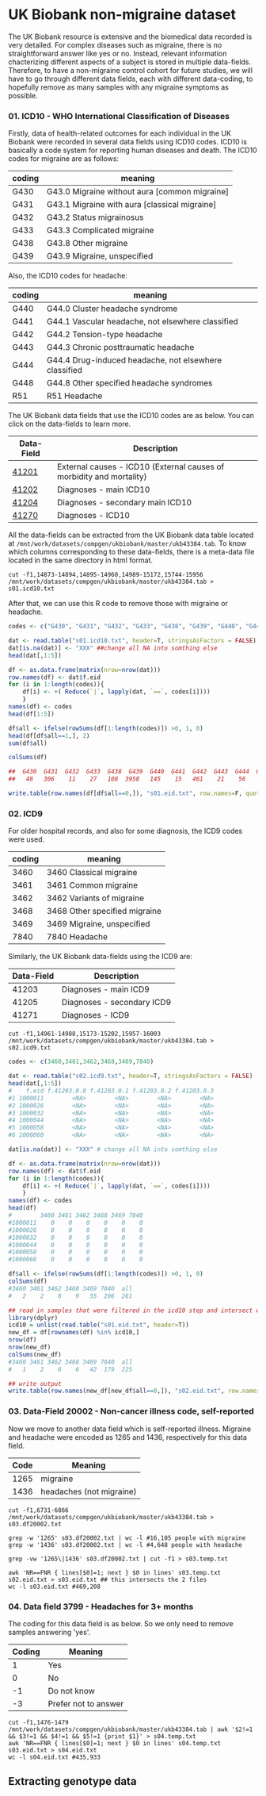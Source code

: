 # UK Biobank non-migraine dataset 

The UK Biobank resource is extensive and the biomedical data recorded is very detailed. For complex diseases such as migraine, there is no straightforward answer like yes or no. Instead, relevant information chacterizing different aspects of a subject is stored in multiple data-fields. Therefore, to have a non-migraine control cohort for future studies, we will have to go through different data fields, each with different data-coding, to hopefully remove as many samples with any migraine symptoms as possible.


### 01. ICD10 - WHO International Classification of Diseases
Firstly, data of health-related outcomes for each individual in the UK Biobank were recorded in several data fields using ICD10 codes. ICD10 is basically a code system for reporting human diseases and death. The ICD10 codes for migraine are as follows: 

| coding| meaning |
|-------|----------------|
| G430	| G43.0 Migraine without aura [common migraine] |
| G431	| G43.1 Migraine with aura [classical migraine] |
| G432	| G43.2 Status migrainosus |
| G433	| G43.3 Complicated migraine |
| G438	| G43.8 Other migraine |
| G439	| G43.9 Migraine, unspecified |

Also, the ICD10 codes for headache:

| coding| meaning |
|-------|----------------|
| G440	| G44.0 Cluster headache syndrome |
| G441	| G44.1 Vascular headache, not elsewhere classified |
| G442	| G44.2 Tension-type headache |
| G443	| G44.3 Chronic posttraumatic headache |
| G444	| G44.4 Drug-induced headache, not elsewhere classified |
| G448	| G44.8 Other specified headache syndromes |
| R51	  | R51 Headache

The UK Biobank data fields that use the ICD10 codes are as below. You can click on the data-fields to learn more. 

| Data-Field | Description | 
| ---------- | ----------- |
| [41201](https://biobank.ndph.ox.ac.uk/ukb/field.cgi?id=41201)   | External causes - ICD10 (External causes of morbidity and mortality) | 
| [41202](https://biobank.ndph.ox.ac.uk/ukb/field.cgi?id=41202)     | Diagnoses - main ICD10 |
| [41204](https://biobank.ndph.ox.ac.uk/ukb/field.cgi?id=41204)      | Diagnoses - secondary main ICD10 |
| [41270](https://biobank.ndph.ox.ac.uk/ukb/field.cgi?id=41270)      | Diagnoses - ICD10 |

All the data-fields can be extracted from the UK Biobank data table located at `/mnt/work/datasets/compgen/ukbiobank/master/ukb43384.tab`. To know which columns corresponding to these data-fields, there is a meta-data file located in the same directory in html format. 

```
cut -f1,14873-14894,14895-14960,14989-15172,15744-15956 /mnt/work/datasets/compgen/ukbiobank/master/ukb43384.tab > s01.icd10.txt
```

After that, we can use this R code to remove those with migraine or headache. 

```R
codes <- c("G430", "G431", "G432", "G433", "G438", "G439", "G440", "G441", "G442", "G443", "G444", "G448","R51") ## ICD10 codes for migraine and headache

dat <- read.table("s01.icd10.txt", header=T, stringsAsFactors = FALSE) ## read data 
dat[is.na(dat)] <- "XXX" ##change all NA into somthing else
head(dat[,1:5])

df <- as.data.frame(matrix(nrow=nrow(dat)))
row.names(df) <- dat$f.eid	
for (i in 1:length(codes)){
	df[i] <- +( Reduce(`|`, lapply(dat, `==`, codes[i])))
	}
names(df) <- codes
head(df[1:5])

df$all <- ifelse(rowSums(df[1:length(codes)]) >0, 1, 0)
head(df[df$all==1,], 2)
sum(df$all)

colSums(df)

##  G430  G431  G432  G433  G438  G439  G440  G441  G442  G443  G444  G448   R51 all
##   48   306    11    27   108  3958   145    15   461    21    56    94 11169	15167

write.table(row.names(df[df$all==0,]), "s01.eid.txt", row.names=F, quote=F)
```

### 02. ICD9
For older hospital records, and also for some diagnosis, the ICD9 codes were used. 

| coding | meaning |
| ------ | ------- |
| 3460	| 3460 Classical migraine |
| 3461	| 3461 Common migraine |
| 3462	| 3462 Variants of migraine |
| 3468	| 3468 Other specified migraine |
| 3469	| 3469 Migraine, unspecified |
| 7840	| 7840 Headache

Similarly, the UK Biobank data-fields using the ICD9 are: 

| Data-Field | Description | 
| ---------- | ----------- |
| 41203	     | Diagnoses - main ICD9 |
| 41205      | Diagnoses - secondary ICD9
| 41271      | Diagnoses - ICD9 |

```
cut -f1,14961-14988,15173-15202,15957-16003 /mnt/work/datasets/compgen/ukbiobank/master/ukb43384.tab > s02.icd9.txt
```

```R
codes <- c(3460,3461,3462,3468,3469,7840)

dat <- read.table("s02.icd9.txt", header=T, stringsAsFactors = FALSE)
head(dat[,1:5])
#    f.eid f.41203.0.0 f.41203.0.1 f.41203.0.2 f.41203.0.3
#1 1000011        <NA>        <NA>        <NA>        <NA>
#2 1000026        <NA>        <NA>        <NA>        <NA>
#3 1000032        <NA>        <NA>        <NA>        <NA>
#4 1000044        <NA>        <NA>        <NA>        <NA>
#5 1000058        <NA>        <NA>        <NA>        <NA>
#6 1000060        <NA>        <NA>        <NA>        <NA>

dat[is.na(dat)] <- "XXX" # change all NA into somthing else

df <- as.data.frame(matrix(nrow=nrow(dat)))
row.names(df) <- dat$f.eid	
for (i in 1:length(codes)){
	df[i] <- +( Reduce(`|`, lapply(dat, `==`, codes[i])))
	}
names(df) <- codes
head(df)
#        3460 3461 3462 3468 3469 7840
#1000011    0    0    0    0    0    0
#1000026    0    0    0    0    0    0
#1000032    0    0    0    0    0    0
#1000044    0    0    0    0    0    0
#1000058    0    0    0    0    0    0
#1000060    0    0    0    0    0    0

df$all <- ifelse(rowSums(df[1:length(codes)]) >0, 1, 0)
colSums(df)
#3460 3461 3462 3468 3469 7840  all
#   2    2    8    9   55  206  261

## read in samples that were filtered in the icd10 step and intersect with the new icd9 list
library(dplyr)
icd10 = unlist(read.table("s01.eid.txt", header=T))
new_df = df[rownames(df) %in% icd10,]
nrow(df)
nrow(new_df)
colSums(new_df)
#3460 3461 3462 3468 3469 7840  all
#   1    2    6    6   42  179  225

## write output
write.table(row.names(new_df[new_df$all==0,]), "s02.eid.txt", row.names=F, quote=F)
```

### 03. Data-Field 20002 - Non-cancer illness code, self-reported

Now we move to another data field which is self-reported illness. Migraine and headache were encoded as 1265 and 1436, respectively for this data field. 

| Code	| Meaning |
| ----- | ------- |
| 1265	| migraine |
| 1436	| headaches (not migraine) |


```
cut -f1,6731-6866 /mnt/work/datasets/compgen/ukbiobank/master/ukb43384.tab > s03.df20002.txt

grep -w '1265' s03.df20002.txt | wc -l #16,105 people with migraine
grep -w '1436' s03.df20002.txt | wc -l #4,648 people with headache

grep -vw '1265\|1436' s03.df20002.txt | cut -f1 > s03.temp.txt

awk 'NR==FNR { lines[$0]=1; next } $0 in lines' s03.temp.txt s02.eid.txt > s03.eid.txt ## this intersects the 2 files
wc -l s03.eid.txt #469,208

```

### 04. Data field 3799 - Headaches for 3+ months

The coding for this data field is as below. So we only need to remove samples answering 'yes'.  

| Coding |	Meaning |
| ------ | ------------ |
| 1	 | Yes    |
| 0	 | No     |
| -1	 | Do not know |
| -3	 | Prefer not to answer |


```
cut -f1,1476-1479  /mnt/work/datasets/compgen/ukbiobank/master/ukb43384.tab | awk '$2!=1 && $3!=1 && $4!=1 && $5!=1 {print $1}' > s04.temp.txt 
awk 'NR==FNR { lines[$0]=1; next } $0 in lines' s04.temp.txt s03.eid.txt > s04.eid.txt
wc -l s04.eid.txt #435,933

```


## Extracting genotype data





